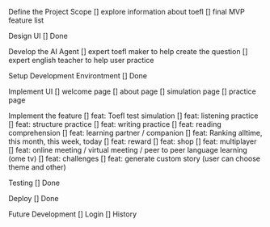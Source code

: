 Define the Project Scope
[] explore information about toefl
[] final MVP feature list

Design UI
[] Done

Develop the AI Agent
[] expert toefl maker to help create the question
[] expert english teacher to help user practice

Setup Development Environtment
[] Done

Implement UI
[] welcome page
[] about page
[] simulation page
[] practice page

Implement the feature
[] feat: Toefl test simulation
[] feat: listening practice
[] feat: structure practice
[] feat: writing practice
[] feat: reading comprehension
[] feat: learning partner / companion
[] feat: Ranking alltime, this month, this week, today
[] feat: reward
[] feat: shop
[] feat: multiplayer
[] feat: online meeting / virtual meeting / peer to peer language learning (ome tv)
[] feat: challenges
[] feat: generate custom story (user can choose theme and other)

Testing
[] Done

Deploy
[] Done

Future Development
[] Login
[] History

